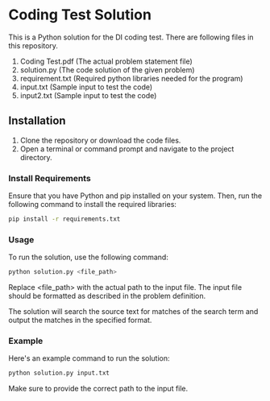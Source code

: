 # Coding Test Solution

This is a Python solution for the DI coding test. There are following files in this repository.
1.  Coding Test.pdf (The actual problem statement file)
2.  solution.py (The code solution of the given problem)
3.  requirement.txt (Required python libraries needed for the program)
4.  input.txt (Sample input to test the code)
5.  input2.txt (Sample input to test the code)

## Installation

1. Clone the repository or download the code files.
2. Open a terminal or command prompt and navigate to the project directory.

### Install Requirements

Ensure that you have Python and pip installed on your system. Then, run the following command to install the required libraries:

```bash
pip install -r requirements.txt
```

### Usage
To run the solution, use the following command:

```bash
python solution.py <file_path>
```

Replace <file_path> with the actual path to the input file. The input file should be formatted as described in the problem definition.

The solution will search the source text for matches of the search term and output the matches in the specified format.

### Example
Here's an example command to run the solution:

```bash
python solution.py input.txt
```

Make sure to provide the correct path to the input file.